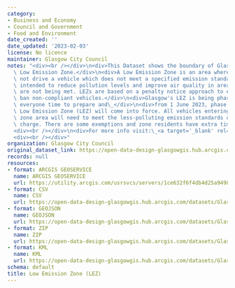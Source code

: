 ```yaml
---
category:
- Business and Economy
- Council and Government
- Food and Environment
date_created: ''
date_updated: '2023-02-03'
license: No licence
maintainer: Glasgow City Council
notes: "<div><br /></div>\n<div>This Dataset shows the boundary of Glasgow City Council\
  \ Low Emission Zone.</div>\n<div>A Low Emission Zone is an area where a person may\
  \ not drive a vehicle which does not meet a specified emission standard. LEZs are\
  \ intended to reduce pollution levels and improve air quality in areas where standards\
  \ are not being met. LEZs are based on a penalty notice approach to effectively\
  \ ban non-compliant vehicles.</div>\n<div>Glasgow's LEZ is being phased in to give\
  \ everyone time to prepare and\_</div>\n<div>from 1 June 2023, phase 2 (all vehicles)\_\
  \ Low Emission Zone (LEZ) will come into force. All vehicles entering the city centre\
  \ zone area will need to meet the less-polluting emission standards or face a penalty\
  \ charge. There are some exemptions and zone residents have extra time to comply.</div>\n\
  <div><br /></div>\n<div>For more info visit:\_<a target='_blank' rel='noopener noreferrer'>https://www.glasgow.gov.uk/index.aspx?articleid=23025</a></div>\n\
  <div><br /></div>"
organization: Glasgow City Council
original_dataset_link: https://open-data-design-glasgowgis.hub.arcgis.com/maps/GlasgowGIS::low-emission-zone-lez
records: null
resources:
- format: ARCGIS GEOSERVICE
  name: ARCGIS GEOSERVICE
  url: https://utility.arcgis.com/usrsvcs/servers/1ce632f6f4db4d25a94982437127b2d8/rest/services/OPEN_DATA/Low_Emission_Zone/MapServer/0
- format: CSV
  name: CSV
  url: https://open-data-design-glasgowgis.hub.arcgis.com/datasets/GlasgowGIS::low-emission-zone-lez.csv?outSR=%7B%22latestWkid%22%3A27700%2C%22wkid%22%3A27700%7D
- format: GEOJSON
  name: GEOJSON
  url: https://open-data-design-glasgowgis.hub.arcgis.com/datasets/GlasgowGIS::low-emission-zone-lez.geojson?outSR=%7B%22latestWkid%22%3A27700%2C%22wkid%22%3A27700%7D
- format: ZIP
  name: ZIP
  url: https://open-data-design-glasgowgis.hub.arcgis.com/datasets/GlasgowGIS::low-emission-zone-lez.zip?outSR=%7B%22latestWkid%22%3A27700%2C%22wkid%22%3A27700%7D
- format: KML
  name: KML
  url: https://open-data-design-glasgowgis.hub.arcgis.com/datasets/GlasgowGIS::low-emission-zone-lez.kml?outSR=%7B%22latestWkid%22%3A27700%2C%22wkid%22%3A27700%7D
schema: default
title: Low Emission Zone (LEZ)
---
```

